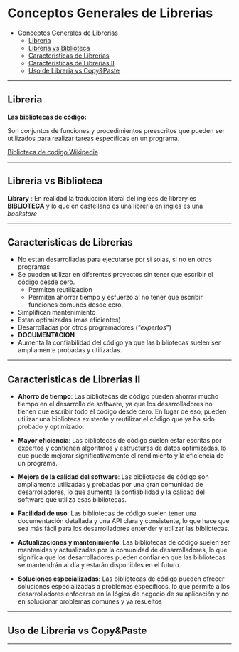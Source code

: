# Conceptos Generales de Librerias

- [Conceptos Generales de Librerias](#conceptos-generales-de-librerias)
  - [Libreria](#libreria)
  - [Libreria vs Biblioteca](#libreria-vs-biblioteca)
  - [Caracteristicas de Librerias](#caracteristicas-de-librerias)
  - [Caracteristicas de Librerias II](#caracteristicas-de-librerias-ii)
  - [Uso de Libreria vs Copy\&Paste](#uso-de-libreria-vs-copypaste)

---

## Libreria

**Las bibliotecas de código:**

Son conjuntos de funciones y procedimientos preescritos que pueden ser utilizados para realizar tareas específicas en un programa.

[Biblioteca de codigo Wikipedia](<https://es.wikipedia.org/wiki/Biblioteca_(inform%C3%A1tica)>)

---

## Libreria vs Biblioteca

**Library** : En realidad la traduccion literal del inglees de library es **BIBLIOTECA** y lo que en castellano es una libreria en ingles es una _bookstore_

---

## Caracteristicas de Librerias

- No estan desarrolladas para ejecutarse por si solas, si no en otros programas
- Se pueden utilizar en diferentes proyectos sin tener que escribir el código desde cero.
  - Permiten reutilizacion
  - Permiten ahorrar tiempo y esfuerzo al no tener que escribir funciones comunes desde cero.
- Simplifican mantenimiento
- Estan optimizadas (mas eficientes)
- Desarrolladas por otros programadores (_"expertos_")
- **DOCUMENTACION**
- Aumenta la confiabilidad del código ya que las bibliotecas suelen ser ampliamente probadas y utilizadas.

---

## Caracteristicas de Librerias II

- **Ahorro de tiempo**: Las bibliotecas de código pueden ahorrar mucho tiempo en el desarrollo de software, ya que los desarrolladores no tienen que escribir todo el código desde cero. En lugar de eso, pueden utilizar una biblioteca existente y reutilizar el código que ya ha sido probado y optimizado.

- **Mayor eficiencia**: Las bibliotecas de código suelen estar escritas por expertos y contienen algoritmos y estructuras de datos optimizadas, lo que puede mejorar significativamente el rendimiento y la eficiencia de un programa.

- **Mejora de la calidad del software**: Las bibliotecas de código son ampliamente utilizadas y probadas por una gran comunidad de desarrolladores, lo que aumenta la confiabilidad y la calidad del software que utiliza esas bibliotecas.

- **Facilidad de uso**: Las bibliotecas de código suelen tener una documentación detallada y una API clara y consistente, lo que hace que sea más fácil para los desarrolladores entender y utilizar las bibliotecas.

- **Actualizaciones y mantenimiento**: Las bibliotecas de código suelen ser mantenidas y actualizadas por la comunidad de desarrolladores, lo que significa que los desarrolladores pueden confiar en que las bibliotecas se mantendrán al día y estarán disponibles en el futuro.

- **Soluciones especializadas**: Las bibliotecas de código pueden ofrecer soluciones especializadas a problemas específicos, lo que permite a los desarrolladores enfocarse en la lógica de negocio de su aplicación y no en solucionar problemas comunes y ya resueltos



---

## Uso de Libreria vs Copy&Paste

---
